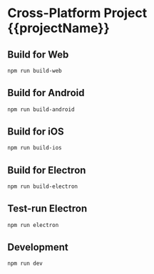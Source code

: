 # Cross-Platform Project {{projectName}}

## Build for Web

```bash
npm run build-web
```

## Build for Android

```bash
npm run build-android
```

## Build for iOS

```bash
npm run build-ios
```

## Build for Electron

```bash
npm run build-electron
```

## Test-run Electron

```bash
npm run electron
```

## Development

```bash
npm run dev
```

